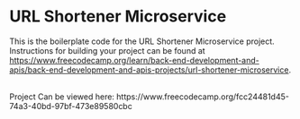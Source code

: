# URL Shortener Microservice

This is the boilerplate code for the URL Shortener Microservice project. Instructions for building your project can be found at https://www.freecodecamp.org/learn/back-end-development-and-apis/back-end-development-and-apis-projects/url-shortener-microservice.

<br>
Project Can be viewed here: https://www.freecodecamp.org/fcc24481d45-74a3-40bd-97bf-473e89580cbc
